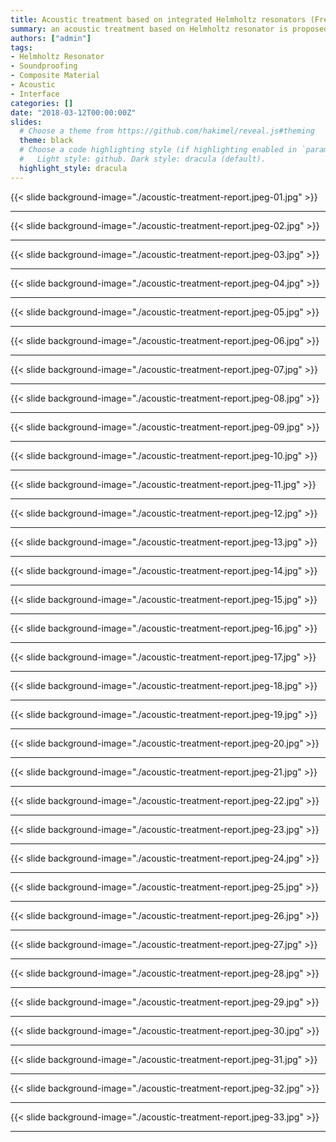 ```yaml
---
title: Acoustic treatment based on integrated Helmholtz resonators (French)
summary: an acoustic treatment based on Helmholtz resonator is proposed by embedding a resonant structure in a porous material to improve their low frequency behavior such as transmission loss while keeping an acceptable thickness and weight.
authors: ["admin"]
tags:
- Helmholtz Resonator
- Soundproofing
- Composite Material
- Acoustic
- Interface
categories: []
date: "2018-03-12T00:00:00Z"
slides:
  # Choose a theme from https://github.com/hakimel/reveal.js#theming
  theme: black
  # Choose a code highlighting style (if highlighting enabled in `params.toml`)
  #   Light style: github. Dark style: dracula (default).
  highlight_style: dracula
---
```


{{< slide background-image="./acoustic-treatment-report.jpeg-01.jpg" >}}

---

{{< slide background-image="./acoustic-treatment-report.jpeg-02.jpg" >}}

---

{{< slide background-image="./acoustic-treatment-report.jpeg-03.jpg" >}}

---

{{< slide background-image="./acoustic-treatment-report.jpeg-04.jpg" >}}

---

{{< slide background-image="./acoustic-treatment-report.jpeg-05.jpg" >}}

---

{{< slide background-image="./acoustic-treatment-report.jpeg-06.jpg" >}}

---

{{< slide background-image="./acoustic-treatment-report.jpeg-07.jpg" >}}

---

{{< slide background-image="./acoustic-treatment-report.jpeg-08.jpg" >}}

---

{{< slide background-image="./acoustic-treatment-report.jpeg-09.jpg" >}}

---

{{< slide background-image="./acoustic-treatment-report.jpeg-10.jpg" >}}

---

{{< slide background-image="./acoustic-treatment-report.jpeg-11.jpg" >}}

---

{{< slide background-image="./acoustic-treatment-report.jpeg-12.jpg" >}}

---

{{< slide background-image="./acoustic-treatment-report.jpeg-13.jpg" >}}

---

{{< slide background-image="./acoustic-treatment-report.jpeg-14.jpg" >}}

---

{{< slide background-image="./acoustic-treatment-report.jpeg-15.jpg" >}}

---

{{< slide background-image="./acoustic-treatment-report.jpeg-16.jpg" >}}

---

{{< slide background-image="./acoustic-treatment-report.jpeg-17.jpg" >}}

---

{{< slide background-image="./acoustic-treatment-report.jpeg-18.jpg" >}}

---

{{< slide background-image="./acoustic-treatment-report.jpeg-19.jpg" >}}

---

{{< slide background-image="./acoustic-treatment-report.jpeg-20.jpg" >}}

---

{{< slide background-image="./acoustic-treatment-report.jpeg-21.jpg" >}}

---

{{< slide background-image="./acoustic-treatment-report.jpeg-22.jpg" >}}

---

{{< slide background-image="./acoustic-treatment-report.jpeg-23.jpg" >}}

---

{{< slide background-image="./acoustic-treatment-report.jpeg-24.jpg" >}}

---

{{< slide background-image="./acoustic-treatment-report.jpeg-25.jpg" >}}

---

{{< slide background-image="./acoustic-treatment-report.jpeg-26.jpg" >}}

---

{{< slide background-image="./acoustic-treatment-report.jpeg-27.jpg" >}}

---

{{< slide background-image="./acoustic-treatment-report.jpeg-28.jpg" >}}

---

{{< slide background-image="./acoustic-treatment-report.jpeg-29.jpg" >}}

---

{{< slide background-image="./acoustic-treatment-report.jpeg-30.jpg" >}}

---

{{< slide background-image="./acoustic-treatment-report.jpeg-31.jpg" >}}

---

{{< slide background-image="./acoustic-treatment-report.jpeg-32.jpg" >}}

---

{{< slide background-image="./acoustic-treatment-report.jpeg-33.jpg" >}}

---